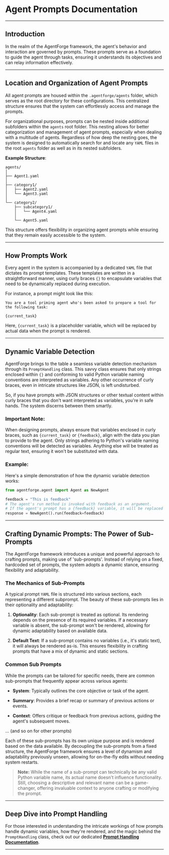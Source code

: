 # Agent Prompts Documentation

---

## Introduction

In the realm of the AgentForge framework, the agent's behavior and interaction are governed by prompts. These prompts serve as a foundation to guide the agent through tasks, ensuring it understands its objectives and can relay information effectively.

---

## Location and Organization of Agent Prompts

All agent prompts are housed within the `.agentforge/agents` folder, which serves as the root directory for these configurations. This centralized structure ensures that the system can effortlessly access and manage the prompts.

For organizational purposes, prompts can be nested inside additional subfolders within the `agents` root folder. This nesting allows for better categorization and management of agent prompts, especially when dealing with a multitude of agents. Regardless of how deep the nesting goes, the system is designed to automatically search for and locate any `YAML` files in the root `agents` folder as well as in its nested subfolders.

**Example Structure**:
```
agents/
│
├── Agent1.yaml
│
├── category1/
│   ├── Agent2.yaml
│   └── Agent3.yaml
│
└── category2/
    ├── subcategory1/
    │   └── Agent4.yaml
    │
    └── Agent5.yaml
```

This structure offers flexibility in organizing agent prompts while ensuring that they remain easily accessible to the system.

---

## How Prompts Work

Every agent in the system is accompanied by a dedicated `YAML` file that dictates its prompt templates. These templates are written in a straightforward manner, using curly braces `{}` to encapsulate variables that need to be dynamically replaced during execution.

For instance, a prompt might look like this:
```
You are a tool priming agent who's been asked to prepare a tool for the following task:

{current_task}
```
Here, `{current_task}` is a placeholder variable, which will be replaced by actual data when the prompt is rendered.

---

## Dynamic Variable Detection

AgentForge brings to the table a seamless variable detection mechanism through its `PromptHandling` class. This savvy class ensures that only strings enclosed within `{}` and conforming to valid Python variable naming conventions are interpreted as variables. Any other occurrence of curly braces, even in intricate structures like JSON, is left undisturbed.

So, if you have prompts with JSON structures or other textual content within curly braces that you don't want interpreted as variables, you're in safe hands. The system discerns between them smartly.

### **Important Note:** 
When designing prompts, always ensure that variables enclosed in curly braces, such as `{current_task}` or `{feedback}`, align with the data you plan to provide to the agent. Only strings adhering to Python's variable naming conventions will be detected as variables. Anything else will be treated as regular text, ensuring it won't be substituted with data.

### Example:

Here's a simple demonstration of how the dynamic variable detection works:

```python
from agentforge.agent import Agent as NewAgent

feedback = "This is feedback"
# The agent's run method is invoked with feedback as an argument. 
# If the agent's prompt has a {feedback} variable, it will be replaced with the provided feedback string.
response = NewAgent().run(feedback=feedback)
```
---

## Crafting Dynamic Prompts: The Power of Sub-Prompts

The AgentForge framework introduces a unique and powerful approach to crafting prompts, making use of 'sub-prompts'. Instead of relying on a fixed, hardcoded set of prompts, the system adopts a dynamic stance, ensuring flexibility and adaptability.


### **The Mechanics of Sub-Prompts**

A typical prompt `YAML` file is structured into various sections, each representing a different subprompt. The beauty of these sub-prompts lies in their optionality and adaptability:

1. **Optionality**: Each sub-prompt is treated as optional. Its rendering depends on the presence of its required variables. If a necessary variable is absent, the sub-prompt won't be rendered, allowing for dynamic adaptability based on available data.

2. **Default Text**: If a sub-prompt contains no variables (i.e., it's static text), it will always be rendered as-is. This ensures flexibility in crafting prompts that have a mix of dynamic and static sections.

### **Common Sub Prompts**

While the prompts can be tailored for specific needs, there are common sub-prompts that frequently appear across various agents:

- **System**: Typically outlines the core objective or task of the agent.
  
- **Summary**: Provides a brief recap or summary of previous actions or events.
  
- **Context**: Offers critique or feedback from previous actions, guiding the agent's subsequent moves.
  
... (and so on for other prompts)

Each of these sub-prompts has its own unique purpose and is rendered based on the data available. By decoupling the sub-prompts from a fixed structure, the AgentForge framework ensures a level of dynamism and adaptability previously unseen, allowing for on-the-fly edits without needing system restarts.

>**Note:** While the name of a sub-prompt can technically be any valid Python variable name, its actual name doesn't influence functionality. Still, choosing a descriptive and relevant name can be a game-changer, offering invaluable context to anyone crafting or modifying the prompt.

---

## Deep Dive into Prompt Handling

For those interested in understanding the intricate workings of how prompts handle dynamic variables, how they're rendered, and the magic behind the `PromptHandling` class, check out our dedicated [**Prompt Handling Documentation**](PromptHandling.md).

---
